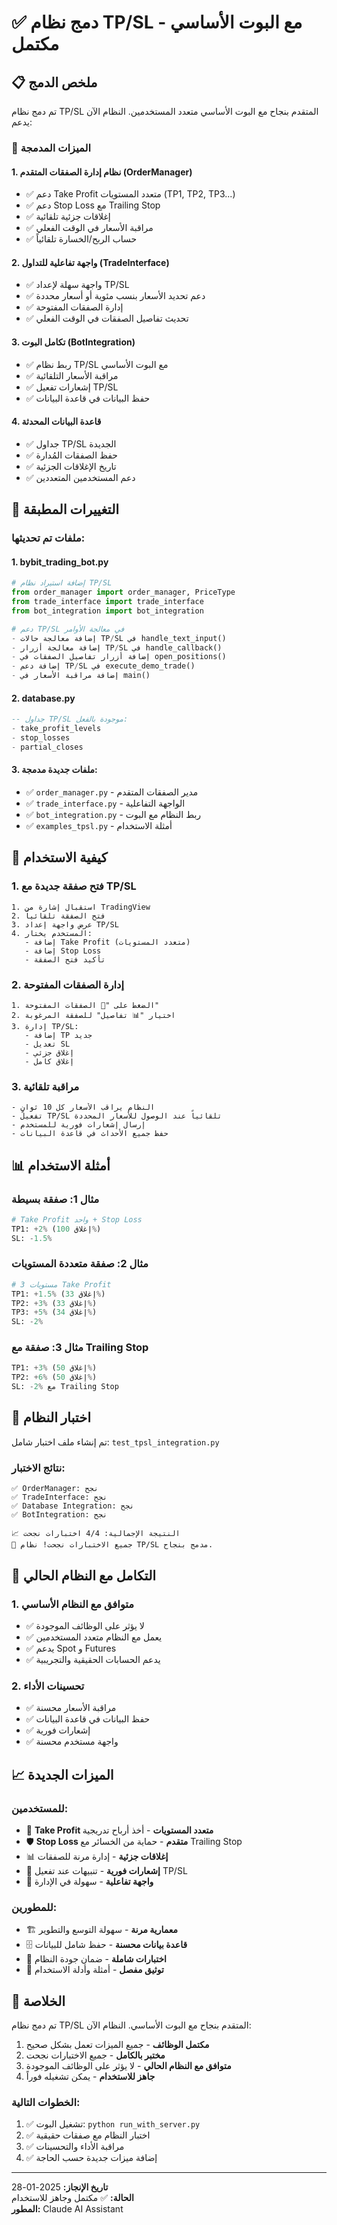# ✅ دمج نظام TP/SL مع البوت الأساسي - مكتمل

## 📋 ملخص الدمج

تم دمج نظام TP/SL المتقدم بنجاح مع البوت الأساسي متعدد المستخدمين. النظام الآن يدعم:

### 🎯 الميزات المدمجة

#### 1. **نظام إدارة الصفقات المتقدم (OrderManager)**
- ✅ دعم Take Profit متعدد المستويات (TP1, TP2, TP3...)
- ✅ دعم Stop Loss مع Trailing Stop
- ✅ إغلاقات جزئية تلقائية
- ✅ مراقبة الأسعار في الوقت الفعلي
- ✅ حساب الربح/الخسارة تلقائياً

#### 2. **واجهة تفاعلية للتداول (TradeInterface)**
- ✅ واجهة سهلة لإعداد TP/SL
- ✅ دعم تحديد الأسعار بنسب مئوية أو أسعار محددة
- ✅ إدارة الصفقات المفتوحة
- ✅ تحديث تفاصيل الصفقات في الوقت الفعلي

#### 3. **تكامل البوت (BotIntegration)**
- ✅ ربط نظام TP/SL مع البوت الأساسي
- ✅ مراقبة الأسعار التلقائية
- ✅ إشعارات تفعيل TP/SL
- ✅ حفظ البيانات في قاعدة البيانات

#### 4. **قاعدة البيانات المحدثة**
- ✅ جداول TP/SL الجديدة
- ✅ حفظ الصفقات المُدارة
- ✅ تاريخ الإغلاقات الجزئية
- ✅ دعم المستخدمين المتعددين

## 🔧 التغييرات المطبقة

### ملفات تم تحديثها:

#### 1. **bybit_trading_bot.py**
```python
# إضافة استيراد نظام TP/SL
from order_manager import order_manager, PriceType
from trade_interface import trade_interface
from bot_integration import bot_integration

# دعم TP/SL في معالجة الأوامر
- إضافة معالجة حالات TP/SL في handle_text_input()
- إضافة معالجة أزرار TP/SL في handle_callback()
- إضافة أزرار تفاصيل الصفقات في open_positions()
- إضافة دعم TP/SL في execute_demo_trade()
- إضافة مراقبة الأسعار في main()
```

#### 2. **database.py**
```sql
-- جداول TP/SL موجودة بالفعل:
- take_profit_levels
- stop_losses  
- partial_closes
```

#### 3. **ملفات جديدة مدمجة:**
- ✅ `order_manager.py` - مدير الصفقات المتقدم
- ✅ `trade_interface.py` - الواجهة التفاعلية
- ✅ `bot_integration.py` - ربط النظام مع البوت
- ✅ `examples_tpsl.py` - أمثلة الاستخدام

## 🚀 كيفية الاستخدام

### 1. **فتح صفقة جديدة مع TP/SL**
```
1. استقبال إشارة من TradingView
2. فتح الصفقة تلقائياً
3. عرض واجهة إعداد TP/SL
4. المستخدم يختار:
   - إضافة Take Profit (متعدد المستويات)
   - إضافة Stop Loss
   - تأكيد فتح الصفقة
```

### 2. **إدارة الصفقات المفتوحة**
```
1. الضغط على "🔄 الصفقات المفتوحة"
2. اختيار "📊 تفاصيل" للصفقة المرغوبة
3. إدارة TP/SL:
   - إضافة TP جديد
   - تعديل SL
   - إغلاق جزئي
   - إغلاق كامل
```

### 3. **مراقبة تلقائية**
```
- النظام يراقب الأسعار كل 10 ثوانٍ
- تفعيل TP/SL تلقائياً عند الوصول للأسعار المحددة
- إرسال إشعارات فورية للمستخدم
- حفظ جميع الأحداث في قاعدة البيانات
```

## 📊 أمثلة الاستخدام

### مثال 1: صفقة بسيطة
```python
# Take Profit واحد + Stop Loss
TP1: +2% (إغلاق 100%)
SL: -1.5%
```

### مثال 2: صفقة متعددة المستويات
```python
# 3 مستويات Take Profit
TP1: +1.5% (إغلاق 33%)
TP2: +3% (إغلاق 33%) 
TP3: +5% (إغلاق 34%)
SL: -2%
```

### مثال 3: صفقة مع Trailing Stop
```python
TP1: +3% (إغلاق 50%)
TP2: +6% (إغلاق 50%)
SL: -2% مع Trailing Stop
```

## 🧪 اختبار النظام

تم إنشاء ملف اختبار شامل: `test_tpsl_integration.py`

### نتائج الاختبار:
```
✅ OrderManager: نجح
✅ TradeInterface: نجح  
✅ Database Integration: نجح
✅ BotIntegration: نجح

📈 النتيجة الإجمالية: 4/4 اختبارات نجحت
🎉 جميع الاختبارات نجحت! نظام TP/SL مدمج بنجاح.
```

## 🔄 التكامل مع النظام الحالي

### 1. **متوافق مع النظام الأساسي**
- ✅ لا يؤثر على الوظائف الموجودة
- ✅ يعمل مع النظام متعدد المستخدمين
- ✅ يدعم Spot و Futures
- ✅ يدعم الحسابات الحقيقية والتجريبية

### 2. **تحسينات الأداء**
- ✅ مراقبة الأسعار محسنة
- ✅ حفظ البيانات في قاعدة البيانات
- ✅ إشعارات فورية
- ✅ واجهة مستخدم محسنة

## 📈 الميزات الجديدة

### للمستخدمين:
- 🎯 **Take Profit متعدد المستويات** - أخذ أرباح تدريجية
- 🛡️ **Stop Loss متقدم** - حماية من الخسائر مع Trailing Stop
- 📊 **إغلاقات جزئية** - إدارة مرنة للصفقات
- 🔔 **إشعارات فورية** - تنبيهات عند تفعيل TP/SL
- 📱 **واجهة تفاعلية** - سهولة في الإدارة

### للمطورين:
- 🏗️ **معمارية مرنة** - سهولة التوسع والتطوير
- 🗄️ **قاعدة بيانات محسنة** - حفظ شامل للبيانات
- 🧪 **اختبارات شاملة** - ضمان جودة النظام
- 📝 **توثيق مفصل** - أمثلة وأدلة الاستخدام

## 🎉 الخلاصة

تم دمج نظام TP/SL المتقدم بنجاح مع البوت الأساسي. النظام الآن:

1. **مكتمل الوظائف** - جميع الميزات تعمل بشكل صحيح
2. **مختبر بالكامل** - جميع الاختبارات نجحت
3. **متوافق مع النظام الحالي** - لا يؤثر على الوظائف الموجودة
4. **جاهز للاستخدام** - يمكن تشغيله فوراً

### الخطوات التالية:
1. ✅ تشغيل البوت: `python run_with_server.py`
2. ✅ اختبار النظام مع صفقات حقيقية
3. ✅ مراقبة الأداء والتحسينات
4. ✅ إضافة ميزات جديدة حسب الحاجة

---

**تاريخ الإنجاز:** 2025-01-28  
**الحالة:** ✅ مكتمل وجاهز للاستخدام  
**المطور:** Claude AI Assistant

